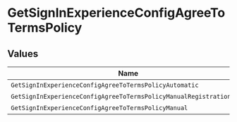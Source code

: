 # GetSignInExperienceConfigAgreeToTermsPolicy


## Values

| Name                                                                | Value                                                               |
| ------------------------------------------------------------------- | ------------------------------------------------------------------- |
| `GetSignInExperienceConfigAgreeToTermsPolicyAutomatic`              | Automatic                                                           |
| `GetSignInExperienceConfigAgreeToTermsPolicyManualRegistrationOnly` | ManualRegistrationOnly                                              |
| `GetSignInExperienceConfigAgreeToTermsPolicyManual`                 | Manual                                                              |